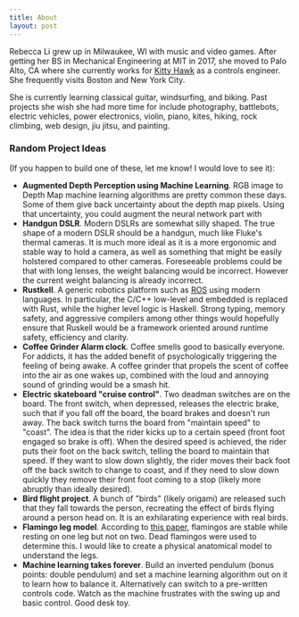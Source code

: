 ```yaml
---
title: About
layout: post
---
```


Rebecca Li grew up in Milwaukee, WI with music and video games. After getting her BS in Mechanical Engineering at MIT in 2017, she moved to Palo Alto, CA where she currently works for [Kitty Hawk][kittyhawk] as a controls engineer. She frequently visits Boston and New York City.

She is currently learning classical guitar, windsurfing, and biking. Past projects she wish she had more time for include photography, battlebots, electric vehicles, power electronics, violin, piano, kites, hiking, rock climbing, web design, jiu jitsu, and painting.

### Random Project Ideas
(If you happen to build one of these, let me know! I would love to see it):
* **Augmented Depth Perception using Machine Learning**. RGB image to Depth Map machine learning algorithms are pretty common these days. Some of them give back uncertainty about the depth map pixels. Using that uncertainty, you could augment the neural network part with
* **Handgun DSLR**. Modern DSLRs are somewhat silly shaped. The true shape of a modern DSLR should be a handgun, much like Fluke's thermal cameras. It is much more ideal as it is a more ergonomic and stable way to hold a camera, as well as something that might be easily holstered compared to other cameras. Foreseeable problems could be that with long lenses, the weight balancing would be incorrect. However the current weight balancing is already incorrect.
* **Rustkell**. A generic robotics platform such as [ROS][ros] using modern languages. In particular, the C/C++ low-level and embedded is replaced with Rust, while the higher level logic is Haskell. Strong typing, memory safety, and aggressive compilers among other things would hopefully ensure that Ruskell would be a framework oriented around runtime safety, efficiency and clarity.
* **Coffee Grinder Alarm clock**. Coffee smells good to basically everyone. For addicts, it has the added benefit of psychologically triggering the feeling of being awake. A coffee grinder that propels the scent of coffee into the air as one wakes up, combined with the loud and annoying sound of grinding would be a smash hit.
* **Electric skateboard "cruise control"**. Two deadman switches are on the board. The front switch, when depressed, releases the electric brake, such that if you fall off the board, the board brakes and doesn't run away. The back switch turns the board from "maintain speed" to "coast". The idea is that the rider kicks up to a certain speed (front foot engaged so brake is off). When the desired speed is achieved, the rider puts their foot on the back switch, telling the board to maintain that speed. If they want to slow down slightly, the rider moves their back foot off the back switch to change to coast, and if they need to slow down quickly they remove their front foot coming to a stop (likely more abruptly than ideally desired).
* **Bird flight project**. A bunch of "birds" (likely origami) are released such that they fall towards the person, recreating the effect of birds flying around a person head on. It is an exhilarating experience with real birds.
* **Flamingo leg model**. According to [this paper][flamingoPaper], flamingos are stable while resting on one leg but not on two. Dead flamingos were used to determine this. I would like to create a physical anatomical model to understand the legs.
* **Machine learning takes forever**. Build an inverted pendulum (bonus points: double pendulum) and set a machine learning algorithm out on it to learn how to balance it. Alternatively can switch to a pre-written controls code. Watch as the machine frustrates with the swing up and basic control. Good desk toy.




[kittyhawk]:        http://kittyhawk.aero
[flamingoPaper]:    http://google.com
[ros]:              http://www.ros.org


